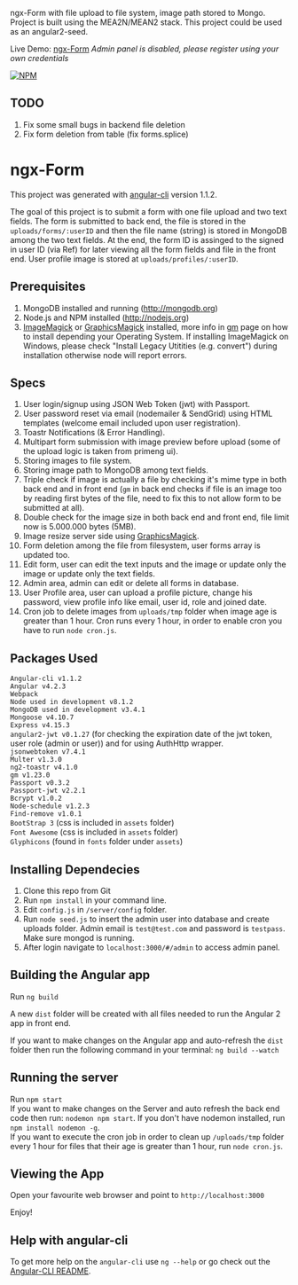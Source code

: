 ngx-Form with file upload to file system, image path stored to Mongo. Project is built using the MEA2N/MEAN2 stack. This project could be used as an angular2-seed.

Live Demo: [ngx-Form](http://ngxform.ntonas.pro) *Admin panel is disabled, please register using your own credentials*

[![NPM](https://nodei.co/npm/ngx-form.png?downloads=true&downloadRank=true&stars=true)](https://nodei.co/npm/ngx-form/)

## TODO
1. Fix some small bugs in backend file deletion
2. Fix form deletion from table (fix forms.splice)

# ngx-Form

This project was generated with [angular-cli](https://github.com/angular/angular-cli) version 1.1.2.

The goal of this project is to submit a form with one file upload and two text fields. The form is submitted to back end, the file is stored in the `uploads/forms/:userID` and then the file name (string) is stored in MongoDB among the two text fields. At the end, the form ID is assinged to the signed in user ID (via Ref) for later viewing all the form fields and file in the front end. User profile image is stored at `uploads/profiles/:userID`.

## Prerequisites
1. MongoDB installed and running (http://mongodb.org)
2. Node.js and NPM installed (http://nodejs.org)
3. [ImageMagick](http://www.imagemagick.org/script/index.php) or [GraphicsMagick](http://www.graphicsmagick.org/) installed,
more info in [gm](https://github.com/aheckmann/gm) page on how to install depending your Operating System. If installing ImageMagick on Windows, please check "Install Legacy Utitities (e.g. convert") during installation otherwise node will report errors.

## Specs
1. User login/signup using JSON Web Token (jwt) with Passport.
2. User password reset via email (nodemailer & SendGrid) using HTML templates (welcome email included upon user registration).
3. Toastr Notifications (& Error Handling).
4. Multipart form submission with image preview before upload (some of the upload logic is taken from primeng ui).
5. Storing images to file system.
6. Storing image path to MongoDB among text fields.
7. Triple check if image is actually a file by checking it's mime type in both back end and in front end (`gm` in back end checks if file is an image too by reading first bytes of the file, need to fix this to not allow form to be submitted at all).
8. Double check for the image size in both back end and front end, file limit now is 5.000.000 bytes (5MB).
9. Image resize server side using [GraphicsMagick](https://github.com/aheckmann/gm).
10. Form deletion among the file from filesystem, user forms array is updated too.
11. Edit form, user can edit the text inputs and the image or update only the image or update only the text fields.
12. Admin area, admin can edit or delete all forms in database.
13. User Profile area, user can upload a profile picture, change his password, view profile info like email, user id, role and joined date.
14. Cron job to delete images from `uploads/tmp` folder when image age is greater than 1 hour. Cron runs every 1 hour, in order to enable cron you have to run `node cron.js`.

## Packages Used
`Angular-cli v1.1.2` <br />
`Angular v4.2.3` <br />
`Webpack` <br />
`Node used in development v8.1.2` <br/>
`MongoDB used in development v3.4.1` <br/>
`Mongoose v4.10.7` <br />
`Express v4.15.3` <br />
`angular2-jwt v0.1.27` (for checking the expiration date of the jwt token, user role (admin or user)) and for using AuthHttp wrapper.<br />
`jsonwebtoken v7.4.1` <br />
`Multer v1.3.0` <br />
`ng2-toastr v4.1.0` <br />
`gm v1.23.0` <br />
`Passport v0.3.2` <br />
`Passport-jwt v2.2.1` <br />
`Bcrypt v1.0.2` <br />
`Node-schedule v1.2.3` <br />
`Find-remove v1.0.1` <br />
`BootStrap 3`  (css is included in `assets` folder) <br/>
`Font Awesome` (css is included in `assets` folder) <br/>
`Glyphicons`   (found in `fonts` folder under `assets`) <br/>

## Installing Dependecies
1. Clone this repo from Git
2. Run `npm install` in your command line.
3. Edit `config.js` in `/server/config` folder.
4. Run `node seed.js` to insert the admin user into database and create uploads folder. Admin email is `test@test.com` and password is `testpass`.  Make sure mongod is running.
5. After login navigate to `localhost:3000/#/admin` to access admin panel.

## Building the Angular app
Run `ng build`

A new `dist` folder will be created with all files needed to run the Angular 2 app in front end.

If you want to make changes on the Angular app and auto-refresh the `dist` folder then run the following command in your terminal:
 `ng build --watch`

## Running the server
Run `npm start` <br />
If you want to make changes on the Server and auto refresh the back end code then run: `nodemon npm start`. If you don't have nodemon installed, run `npm install nodemon -g`. <br />
If you want to execute the cron job in order to clean up `/uploads/tmp` folder every 1 hour for files that their age is greater than 1 hour, run `node cron.js`.

## Viewing the App
Open your favourite web browser and point to `http://localhost:3000`

Enjoy!

## Help with angular-cli
To get more help on the `angular-cli` use `ng --help` or go check out the [Angular-CLI README](https://github.com/angular/angular-cli/blob/master/README.md).

